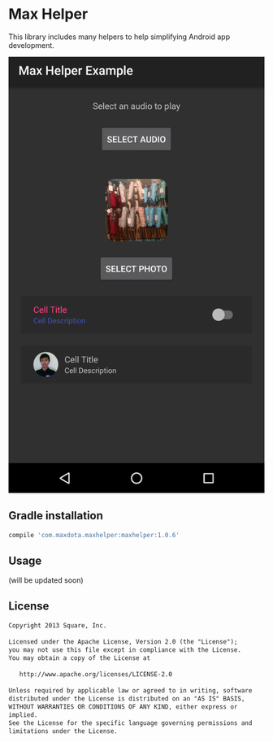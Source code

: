 Max Helper
=======

This library includes many helpers to help simplifying Android app development.

![](website/static/sample_screenshot.png)

Gradle installation
--------

```groovy
compile 'com.maxdota.maxhelper:maxhelper:1.0.6'
```

Usage
--------
(will be updated soon)

License
--------

    Copyright 2013 Square, Inc.

    Licensed under the Apache License, Version 2.0 (the "License");
    you may not use this file except in compliance with the License.
    You may obtain a copy of the License at

       http://www.apache.org/licenses/LICENSE-2.0

    Unless required by applicable law or agreed to in writing, software
    distributed under the License is distributed on an "AS IS" BASIS,
    WITHOUT WARRANTIES OR CONDITIONS OF ANY KIND, either express or implied.
    See the License for the specific language governing permissions and
    limitations under the License.